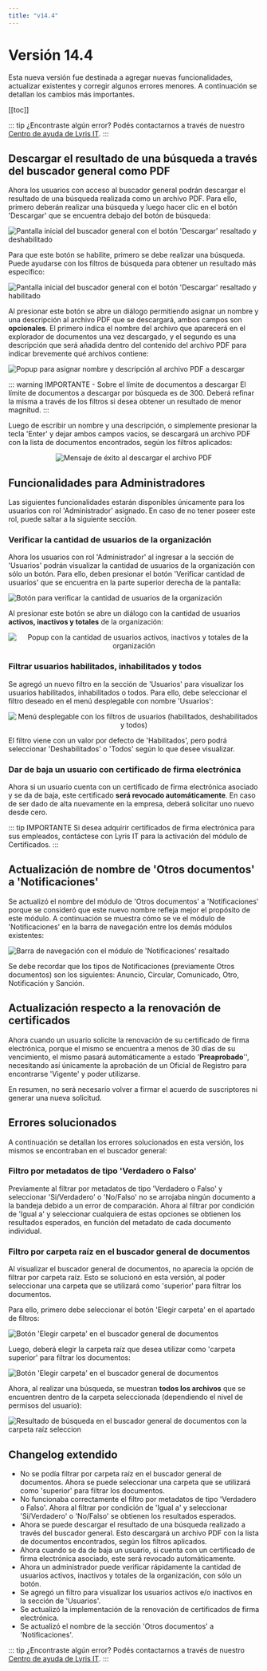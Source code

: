 ```yaml
---
title: "v14.4"
---
```


# Versión 14.4

Esta nueva versión fue destinada a agregar nuevas funcionalidades, actualizar existentes y corregir algunos errores menores. A continuación se detallan los cambios más importantes.

[[toc]]

::: tip ¿Encontraste algún error?
Podés contactarnos a través de nuestro [Centro de ayuda de Lyris IT](https://soporte-lyris.atlassian.net/servicedesk/customer/portals).
:::

## Descargar el resultado de una búsqueda a través del buscador general como PDF <Badge type="tip" text="NUEVO" vertical="middle"/>

Ahora los usuarios con acceso al buscador general podrán descargar el resultado de una búsqueda realizada como un archivo PDF. Para ello, primero deberán realizar una búsqueda y luego hacer clic en el botón 'Descargar' que se encuentra debajo del botón de búsqueda:

<img :src="$withBase('/images/v14.4/descargar_resultado_de_busqueda_pantalla_inicio.webp')" alt="Pantalla inicial del buscador general con el botón 'Descargar' resaltado y deshabilitado">

Para que este botón se habilite, primero se debe realizar una búsqueda. Puede ayudarse con los filtros de búsqueda para obtener un resultado más específico:

<img :src="$withBase('/images/v14.4/descargar_resultado_de_busqueda_busqueda_realizada.webp')" alt="Pantalla inicial del buscador general con el botón 'Descargar' resaltado y habilitado">

Al presionar este botón se abre un diálogo permitiendo asignar un nombre y una descripción al archivo PDF que se descargará, ambos campos son **opcionales**. El primero indica el nombre del archivo que aparecerá en el explorador de documentos una vez descargado, y el segundo es una descripción que será añadida dentro del contenido del archivo PDF para indicar brevemente qué archivos contiene:

<img :src="$withBase('/images/v14.4/popup_descargar_resultado_de_busqueda.webp')" alt="Popup para asignar nombre y descripción al archivo PDF a descargar">

::: warning IMPORTANTE - Sobre el límite de documentos a descargar
  El límite de documentos a descargar por búsqueda es de 300. Deberá refinar la misma a través de los filtros si desea obtener un resultado de menor magnitud.
:::

Luego de escribir un nombre y una descripción, o simplemente presionar la tecla 'Enter' y dejar ambos campos vacíos, se descargará un archivo PDF con la lista de documentos encontrados, según los filtros aplicados:

<div align="center">
  <img :src="$withBase('/images/v14.4/mensaje_resultado_de_busqueda_descargado_exitosamente.webp')" alt="Mensaje de éxito al descargar el archivo PDF">
</div>

## Funcionalidades para Administradores

Las siguientes funcionalidades estarán disponibles únicamente para los usuarios con rol 'Administrador' asignado. En caso de no tener poseer este rol, puede saltar a la siguiente sección.

### Verificar la cantidad de usuarios de la organización

Ahora los usuarios con rol 'Administrador' al ingresar a la sección de 'Usuarios' podrán visualizar la cantidad de usuarios de la organización con sólo un botón. Para ello, deben presionar el botón 'Verificar cantidad de usuarios' que se encuentra en la parte superior derecha de la pantalla:

<img :src="$withBase('/images/v14.4/boton_verificar_cantidad_de_usuarios.webp')" alt="Botón para verificar la cantidad de usuarios de la organización">

Al presionar este botón se abre un diálogo con la cantidad de usuarios **activos, inactivos y totales** de la organización:

<div align="center">
  <img :src="$withBase('/images/v14.4/popup_verificar_cantidad_de_usuarios.webp')" alt="Popup con la cantidad de usuarios activos, inactivos y totales de la organización">
</div>

### Filtrar usuarios habilitados, inhabilitados y todos

Se agregó un nuevo filtro en la sección de 'Usuarios' para visualizar los usuarios habilitados, inhabilitados o todos. Para ello, debe seleccionar el filtro deseado en el menú desplegable con nombre 'Usuarios':

<div align="center">
  <img :src="$withBase('/images/v14.4/apartado_usuarios_filtros_usuarios.webp')" alt="Menú desplegable con los filtros de usuarios (habilitados, deshabilitados y todos)">
</div>

El filtro viene con un valor por defecto de 'Habilitados', pero podrá seleccionar 'Deshabilitados' o 'Todos' según lo que desee visualizar.

### Dar de baja un usuario con certificado de firma electrónica

Ahora si un usuario cuenta con un certificado de firma electrónica asociado y se da de baja, este certificado **será revocado automáticamente**. En caso de ser dado de alta nuevamente en la empresa, deberá solicitar uno nuevo desde cero.

::: tip IMPORTANTE
  Si desea adquirir certificados de firma electrónica para sus empleados, contáctese con Lyris IT para la activación del módulo de Certificados.
:::

## Actualización de nombre de 'Otros documentos' a 'Notificaciones' <Badge type="tip" text="ACTUALIZACIÓN" vertical="middle"/>

Se actualizó el nombre del módulo de 'Otros documentos' a 'Notificaciones' porque se consideró que este nuevo nombre refleja mejor el propósito de este módulo. A continuación se muestra cómo se ve el módulo de 'Notificaciones' en la barra de navegación entre los demás módulos existentes:

<img :src="$withBase('/images/v14.4/modulos_existentes_signar_barra_navegacion.webp')" alt="Barra de navegación con el módulo de 'Notificaciones' resaltado">

Se debe recordar que los tipos de Notificaciones (previamente Otros documentos) son los siguientes: Anuncio, Circular, Comunicado, Otro, Notificación y Sanción.

## Actualización respecto a la renovación de certificados

Ahora cuando un usuario solicite la renovación de su certificado de firma electrónica, porque el mismo se encuentra a menos de 30 días de su vencimiento, el mismo pasará automáticamente a estado '**Preaprobado**'', necesitando así únicamente la aprobación de un Oficial de Registro para encontrarse 'Vigente' y poder utilizarse.

En resumen, no será necesario volver a firmar el acuerdo de suscriptores ni generar una nueva solicitud.

## Errores solucionados

A continuación se detallan los errores solucionados en esta versión, los mismos se encontraban en el buscador general:

### Filtro por metadatos de tipo 'Verdadero o Falso'

Previamente al filtrar por metadatos de tipo 'Verdadero o Falso' y seleccionar 'Si/Verdadero' o 'No/Falso' no se arrojaba ningún documento a la bandeja debido a un error de comparación. Ahora al filtrar por condición de 'Igual a' y seleccionar cualquiera de estas opciones se obtienen los resultados esperados, en función del metadato de cada documento individual.

### Filtro por carpeta raíz en el buscador general de documentos

Al visualizar el buscador general de documentos, no aparecía la opción de filtrar por carpeta raíz. Esto se solucionó en esta versión, al poder seleccionar una carpeta que se utilizará como 'superior' para filtrar los documentos. 

Para ello, primero debe seleccionar el botón 'Elegir carpeta' en el apartado de filtros:

<img :src="$withBase('/images/v14.4/boton_seleccionar_carpeta_raiz_filtros_buscador_general.webp')" alt="Botón 'Elegir carpeta' en el buscador general de documentos">

Luego, deberá elegir la carpeta raíz que desea utilizar como 'carpeta superior' para filtrar los documentos:

<img :src="$withBase('/images/v14.4/eleccion_carpeta_superior_filtros_carpeta_raiz_buscador_general.webp')" alt="Botón 'Elegir carpeta' en el buscador general de documentos">

Ahora, al realizar una búsqueda, se muestran **todos los archivos** que se encuentren dentro de la carpeta seleccionada (dependiendo el nivel de permisos del usuario):

<img :src="$withBase('/images/v14.4/resultado_busqueda_filtro_carpeta_raiz_buscador_general.webp')" alt="Resultado de búsqueda en el buscador general de documentos con la carpeta raíz seleccion">

## Changelog extendido

- No se podía filtrar por carpeta raíz en el buscador general de documentos. Ahora se puede seleccionar una carpeta que se utilizará como 'superior' para filtrar los documentos.
- No funcionaba correctamente el filtro por metadatos de tipo 'Verdadero o Falso'. Ahora al filtrar por condición de 'Igual a' y seleccionar 'Si/Verdadero' o 'No/Falso' se obtienen los resultados esperados.
- Ahora se puede descargar el resultado de una búsqueda realizado a través del buscador general. Esto descargará un archivo PDF con la lista de documentos encontrados, según los filtros aplicados.
- Ahora cuando se da de baja un usuario, si cuenta con un certificado de firma electrónica asociado, este será revocado automáticamente.
- Ahora un administrador puede verificar rápidamente la cantidad de usuarios activos, inactivos y totales de la organización, con sólo un botón.
- Se agregó un filtro para visualizar los usuarios activos e/o inactivos en la sección de 'Usuarios'.
- Se actualizó la implementación de la renovación de certificados de firma electrónica.
- Se actualizó el nombre de la sección 'Otros documentos' a 'Notificaciones'.

::: tip ¿Encontraste algún error?
Podés contactarnos a través de nuestro [Centro de ayuda de Lyris IT](https://soporte-lyris.atlassian.net/servicedesk/customer/portals).
:::
